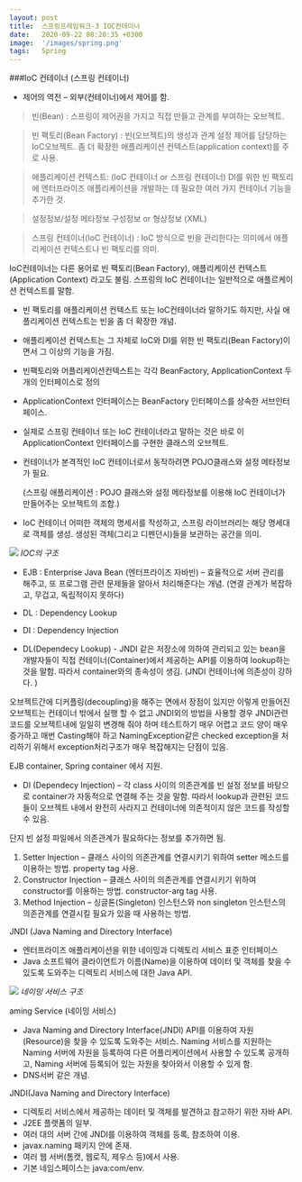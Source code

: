 ```yaml
---
layout: post
title:  스프링프레임워크-3 IOC컨테이너
date:   2020-09-22 08:20:35 +0300
image:  '/images/spring.png'
tags:   Spring
---
```


###IoC 컨테이너 (스프링 컨테이너)

 * 제어의 역전 – 외부(컨테이너)에서 제어를 함.

 

> 빈(Bean) :
 스프링이 제어권을 가지고 직접 만들고 관계를 부여하는 오브젝트.

 

> 빈 팩토리(Bean Factory) :
 빈(오브젝트)의 생성과 관계 설정 제어를 담당하는 IoC오브젝트.
 좀 더 확장한 애플리케이션 컨텍스트(application context)를 주로 사용.

 

> 애플리케이션 컨텍스트: (IoC 컨테이너 or  스프링 컨테이너)
 DI를 위한 빈 팩토리에 엔터프라이즈 애플리케이션을 개발하는 데 필요한 여러 가지 컨테이너 기능을 추가한 것.

 

> 설정정보/설정 메타정보
 구성정보 or 형상정보 (XML)

 

> 스프링 컨테이너(IoC 컨테이너) :
 IoC 방식으로 빈을 관리한다는 의미에서 애플리케이션 컨텍스트나 빈 팩토리를 의미.

 IoC컨테이너는 다른 용어로 빈 팩토리(Bean Factory), 애플리케이션 컨텍스트(Application Context) 라고도 불림.
스프링의 IoC 컨테이너는 일반적으로 애플르케이션 컨텍스트를 말함.
 

* 빈 팩토리를 애플리케이션 컨텍스트 또는 IoC컨테이너라 말하기도 하지만, 사실 애플리케이션 컨텍스트는 빈을 좀 더 확장한 개념.
* 애플리케이션 컨텍스트는 그 자체로 IoC와 DI를 위한 빈 팩토리(Bean Factory)이면서 그 이상의 기능을 가짐.
* 빈팩토리와 어플리케이션컨텍스트는 각각 BeanFactory, ApplicationContext 두 개의 인터페이스로 정의
* ApplicationContext 인터페이스는 BeanFactory 인터페이스를 상속한 서브인터페이스.
* 실제로 스프링 컨테이너 또는 IoC 컨테이너라고 말하는 것은 바로 이 ApplicationContext 인터페이스를 구현한 클래스의 오브젝트.
* 컨테이너가 본격적인 IoC 컨테이너로서 동작하려면 POJO클래스와 설정 메타정보가 필요.

   (스프링 애플리케이션 : POJO 클래스와 설정 메타정보를 이용해 IoC 컨테이너가 만들어주는 오브젝트의 조합.)

 * IoC 컨테이너
 어떠한 객체의 명세서를 작성하고, 스프링 라이브러리는 해당 명세대로 객체를 생성. 생성된 객체(그리고 디펜던시)들을 보관하는 공간을 의미.

![](/images/0922-7.png)
*IOC의 구조*

* EJB : Enterprise Java Bean (엔터프라이즈 자바빈) – 효율적으로 서버 관리를 해주고, 또 프로그램 관련 문제들을 알아서 처리해준다는 개념.
  (연결 관계가 복잡하고, 무겁고, 독립적이지 못하다)
* DL : Dependency Lookup 

* DI : Dependency Injection

 

* DL(Dependecy Lookup) - JNDI 같은 저장소에 의하여 관리되고 있는 bean을 개발자들이 직접 컨테이너(Container)에서 제공하는 API를 이용하여 lookup하는 것을 말함. 따라서 container와의 종속성이 생김. (JNDI 컨테이너에 의존성이 강하다. )

 오브젝트간에 디커플링(decoupling)을 해주는 면에서 장점이 있지만 이렇게 만들어진 오브젝트는 컨테이너 밖에서 실행 할 수 없고 JNDI외의 방법을 사용할 경우 JNDI관련 코드를 오브젝트내에 일일히 변경해 줘야 하며 테스트하기 매우 어렵고 코드 양이 매우 증가하고 매번 Casting해야 하고 NamingException같은 checked exception을 처리하기 위해서 exception처리구조가 매우 복잡해지는 단점이 있음.

 EJB container, Spring container 에서 지원.

 

* DI (Dependecy Injection) – 각 class 사이의 의존관계를 빈 설정 정보를 바탕으로 container가 자동적으로 연결해 주는 것을 말함. 따라서 lookup과 관련된 코드들이 오브젝트 내에서 완전히 사라지고 컨테이너에 의존적이지 않은 코드를 작성할 수 있음.

 단지 빈 설정 파일에서 의존관계가 필요하다는 정보를 추가하면 됨.
1) Setter Injection – 클래스 사이의 의존관계를 연결시키기 위하여 setter 메소드를 이용하는 방법. property tag 사용.
2) Constructor Injection – 클래스 사이의 의존관계를 연결시키기 위하여 constructor를 이용하는 방법. constructor-arg tag 사용.
3) Method Injection – 싱글톤(Singleton) 인스턴스와 non singleton 인스턴스의 의존관계를 연결시킬 필요가 있을 때 사용하는 방법.


JNDI (Java Naming and Directory Interface)

* 엔터프라이즈 애플리케이션을 위한 네이밍과 디렉토리 서비스 표준 인터페이스
* Java 소프트웨어 클라이언트가 이름(Name)을 이용하여 데이터 및 객체를 찾을 수 있도록 도와주는 디렉토리 서비스에 대한 Java API.

![](/images/0922-8.png)
*네이밍 서비스 구조*


aming Service (네이밍 서비스)
 * Java Naming and Directory Interface(JNDI) API를 이용하여 자원(Resource)을 찾을 수 있도록 도와주는 서비스. Naming 서비스를 지원하는 Naming 서버에 자원을 등록하여 다른 어플리케이션에서 사용할 수 있도록 공개하고, Naming 서버에 등록되어 있는 자원을 찾아와서 이용할 수 있게 함.
 * DNS서버 같은 개념.

 

JNDI(Java Naming and Directory Interface)
 - 디렉토리 서비스에서 제공하는 데이터 및 객체를 발견하고 참고하기 위한 자바 API.
 - J2EE 플랫폼의 일부.
 - 여러 대의 서버 간에 JNDI를 이용하여 객체를 등록, 참조하여 이용.
 - javax.naming 패키지 안에 존재.
 - 여러 웹 서버(톰캣, 웹로직, 제우스 등)에서 사용.
 - 기본 네임스페이스는 java:com/env.


























